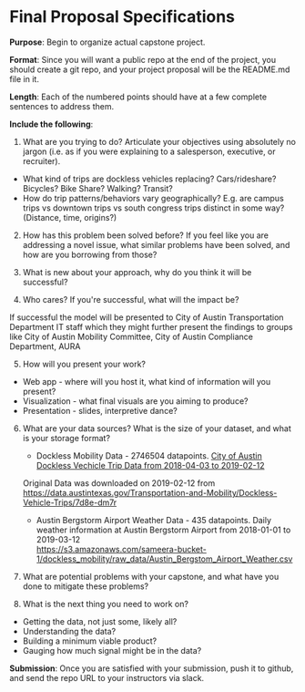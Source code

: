  # Final Proposal Specifications

**Purpose**: Begin to organize actual capstone project.

**Format**: Since you will want a public repo at the end of the project, you should create a git repo, 
and your project proposal will be the README.md file in it.

**Length**: Each of the numbered points should have at a few complete sentences to address them. 

**Include the following**:

1. What are you trying to do?  Articulate your objectives using absolutely no jargon (i.e. as if
you were explaining to a salesperson, executive, or recruiter).
- What kind of trips are dockless vehicles replacing? Cars/rideshare? Bicycles? Bike Share? Walking? Transit?
- How do trip patterns/behaviors vary geographically? E.g. are campus trips vs downtown trips vs south congress trips distinct in some way? (Distance, time, origins?)

2. How has this problem been solved before? If you feel like you are addressing a novel
issue, what similar problems have been solved, and how are you borrowing from those?


3. What is new about your approach, why do you think it will be successful?

4. Who cares?  If you're successful, what will the impact be?

If successful the model will be presented to City of Austin Transportation Department IT staff which they might further present the findings to groups like City of Austin Mobility Committee, City of Austin Compliance Department, AURA 

5. How will you present your work?  
  * Web app - where will you host it, what kind of information will you present?
  * Visualization - what final visuals are you aiming to produce?
  * Presentation - slides, interpretive dance?
  
6. What are your data sources? What is the size of your dataset, and what is your storage format?

   * Dockless Mobility Data - 2746504 datapoints. <a href = "https://s3.amazonaws.com/sameera-bucket-1/dockless_mobility/raw_data/Austin_Dockless_Vehicle_Trips.csv">City of Austin Dockless Vechicle Trip Data from  2018-04-03 to 2019-02-12
   </a>
   
    Original Data was downloaded on 2019-02-12 from https://data.austintexas.gov/Transportation-and-Mobility/Dockless-Vehicle-Trips/7d8e-dm7r 
   
   
   * Austin Bergstorm Airport Weather Data - 435 datapoints. Daily weather information at Austin Bergstorm Airport from 2018-01-01 to 2019-03-12       
   https://s3.amazonaws.com/sameera-bucket-1/dockless_mobility/raw_data/Austin_Bergstom_Airport_Weather.csv

7. What are potential problems with your capstone, and what have you done to mitigate these problems?

8. What is the next thing you need to work on?
  * Getting the data, not just some, likely all?
  * Understanding the data?
  * Building a minimum viable product?
  * Gauging how much signal might be in the data?

**Submission**: Once you are satisfied with your submission, push it to github, and send the repo URL to your
instructors via slack.
